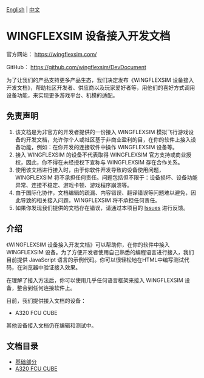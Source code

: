 [English](https://github.com/wingflexsim/DevDocument/blob/master/README.md) | [中文](https://github.com/wingflexsim/DevDocument/blob/master/README_CN.md)

# WINGFLEXSIM 设备接入开发文档

官方网站： https://wingflexsim.com/

GitHub： https://github.com/wingflexsim/DevDocument

为了让我们的产品支持更多产品生态，我们决定发布《WINGFLEXSIM 设备接入开发文档》，帮助社区开发者、供应商以及玩家爱好者等，用他们的喜好方式调用设备功能，来实现更多游戏平台、机模的适配。

## 免责声明
1. 该文档是为非官方的开发者提供的一份接入 WINGFLEXSIM 模拟飞行游戏设备的开发文档，允许你个人或社区基于非商业盈利的目，在你的软件上接入设备功能，例如：在你开发的连接软件中操作 WINGFLEXSIM 设备等。
2. 接入 WINGFLEXSIM 的设备不代表取得 WINGFLEXSIM 官方支持或商业授权，因此，你不得在未经授权下宣称与 WINGFLEXSIM 存在合作关系。
3. 使用该文档进行接入时，由于你软件开发导致的设备使用问题，WINGFLEXSIM 将不承担任何责任。问题包括但不限于：设备损坏、设备功能异常、连接不稳定、游戏卡顿、游戏程序崩溃等。
4. 由于国际化协作，文档编辑的疏漏、内容错误、翻译错误等问题难以避免，因此导致的相关接入问题，WINGFLEXSIM 将不承担任何责任。
5. 如果你发现我们提供的文档存在错误，请通过本项目的 [Issues](https://github.com/wingflexsim/DevDocument/issues) 进行反馈。

## 介绍

《WINGFLEXSIM 设备接入开发文档》可以帮助你，在你的软件中接入 WINGFLEXSIM 设备。为了方便开发者使用自己熟悉的编程语言进行接入，我们目前提供 JavaScript 语言的示例代码。你可以很轻松地在HTML中编写测试代码，在浏览器中验证接入效果。

在理解了接入方法后，你可以使用几乎任何语言框架来接入 WINGFLEXSIM 设备，整合到任何连接软件上。

目前，我们提供接入文档的设备：

- A320 FCU CUBE

其他设备接入文档仍在编辑和测试中。

## 文档目录

- [基础部分]()
- [A320 FCU CUBE]()